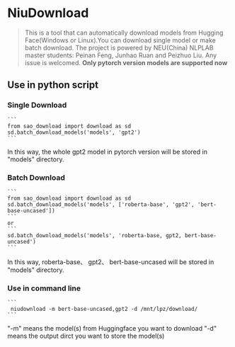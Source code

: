 # NiuDownload
> This is a tool that can automatically download models from Hugging Face(Windows or Linux).You can download single model or make batch download. The project is powered by NEU(China) NLPLAB master students: Peinan Feng, Junhao Ruan and Peizhuo Liu. Any issue is welcomed.
**Only pytorch version models are supported now**
## Use in python script
### Single Download
    ```
    from sao_download import download as sd
    sd.batch_download_models('models', 'gpt2')
    ```
   In this way, the whole gpt2 model in pytorch version will be stored in "models" directory.
### Batch Download
    ```
    from sao_download import download as sd
    sd.batch_download_models('models', ['roberta-base', 'gpt2', 'bert-base-uncased'])
    ```
    or 
    ```
    sd.batch_download_models('models', 'roberta-base, gpt2, bert-base-uncased')
    ```
  In this way, roberta-base、 gpt2、 bert-base-uncased will be stored in "models" directory.
### Use in command line
    ```
     niudownload -m bert-base-uncased,gpt2 -d /mnt/lpz/download/
    ```
  "-m" means the model(s) from Huggingface you want to download
  "-d" means the output dirct you want to store the model(s)